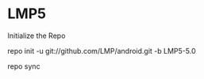 LMP5
=======

Initialize the Repo

repo init -u git://github.com/LMP/android.git -b LMP5-5.0

repo sync
